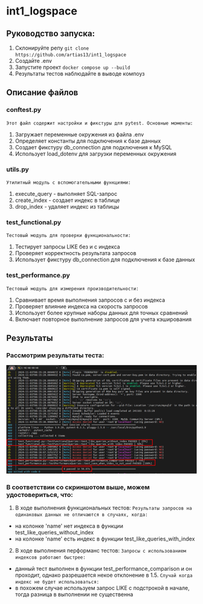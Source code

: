 # int1_logspace

## Руководство запуска:

1. Склонируйте репу
   `git clone https://github.com/artias13/int1_logspace`
2. Создайте .env
3. Запустите проект
   `docker compose up --build`
4. Результаты тестов наблюдайте в выводе компоуз

## Описание файлов

### conftest.py

```
Этот файл содержит настройки и фикстуры для pytest. Основные моменты:
```

1. Загружает переменные окружения из файла .env
2. Определяет константы для подключения к базе данных
3. Создает фикстуру db_connection для подключения к MySQL
4. Использует load_dotenv для загрузки переменных окружения

### utils.py

```
Утилитный модуль с вспомогательными функциями:
```

1. execute_query - выполняет SQL-запрос
2. create_index - создает индекс в таблице
3. drop_index - удаляет индекс из таблицы

### test_functional.py

```
Тестовый модуль для проверки функциональности:
```

1. Тестирует запросы LIKE без и с индекса
2. Проверяет корректность результата запросов
3. Использует фикстуру db_connection для подключения к базе данных

### test_performance.py

```
Тестовый модуль для измерения производительности:
```

1. Сравнивает время выполнения запросов с и без индекса
2. Проверяет влияние индекса на скорость запросов
3. Использует более крупные наборы данных для точных сравнений
4. Включает повторное выполнение запросов для учета кэширования

## Результаты

### Рассмотрим результаты теста:

<p align="center">
    <img src="screenshots/results.png" alt="results.png"/>
</p>

### В соответствии со скриншотом выше, можем удостовериться, что:

1. В ходе выполнения функциональных тестов:
   `Результаты запросов на одинаковых данных не отличаются в случаях, когда:`

- на колонке 'name' нет индекса в функции test_like_queries_without_index
- на колонке 'name' есть индекс в функции test_like_queries_with_index

2. В ходе выполнения перформанс тестов:
   `Запросы с использованием индексов работают быстрее:`

- данный тест выполнен в функции test_performance_comparison и он проходит, однако разрешается некое отклонение в 1.5.
  `Случай когда индекс не будет использоваться:`
- в похожем случае используем запрос LIKE с подстрокой в начале, тогда разница в выполнении не существенна
